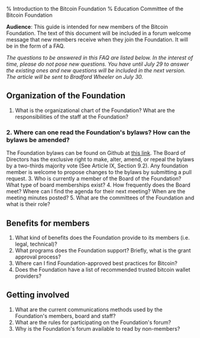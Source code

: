 % Introduction to the Bitcoin Foundation
% Education Committee of the Bitcoin Foundation

**Audience**: This guide is intended for new members of the Bitcoin Foundation. The text of this document will be included in a forum welcome message that new members receive when they join the Foundation. It will be in the form of a FAQ.

*The questions to be answered in this FAQ are listed below. In the interest of time, please do not pose new questions. You have until July 29 to answer the existing ones and new questions will be included in the next version. The article will be sent to Bradford Wheeler on July 30.* 

## Organization of the Foundation
1. What is the organizational chart of the Foundation? What are the responsibilities of the staff at the Foundation?
### 2. Where can one read the Foundation's bylaws? How can the bylaws be amended?
The Foundation bylaws can be found on Github at [this link](https://github.com/pmlaw/The-Bitcoin-Foundation-Legal-Repo/tree/master/Bylaws). The Board of Directors has the exclusive right to make, alter, amend, or repeal the bylaws by a two-thirds majority vote (See Article IX, Section 9.2). Any foundation member is welcome to propose changes to the bylaws by submitting a pull request.
3. Who is currently a member of the Board of the Foundation? What type of board memberships exist?
4. How frequently does the Board meet? Where can I find the agenda for their next meeting? When are the meeting minutes posted?
5. What are the committees of the Foundation and what is their role?

## Benefits for members
1. What kind of benefits does the Foundation provide to its members (i.e. legal, technical)?
2. What programs does the Foundation support? Briefly, what is the grant approval process?
3. Where can I find Foundation-approved best practices for Bitcoin?
4. Does the Foundation have a list of recommended trusted bitcoin wallet providers?

## Getting involved
1. What are the current communications methods used by the Foundation's members, board and staff?
2. What are the rules for participating on the Foundation's forum?
3. Why is the Foundation's forum available to read by non-members?

